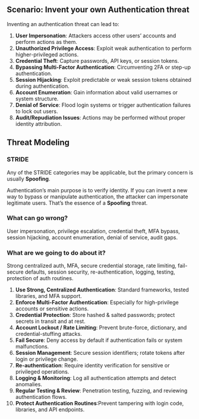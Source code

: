 ## Scenario: Invent your own Authentication threat

Inventing an authentication threat can lead to:

1. **User Impersonation**: Attackers access other users’ accounts and perform actions as them.
2. **Unauthorized Privilege Access**: Exploit weak authentication to perform higher-privileged actions.
3. **Credential Theft**: Capture passwords, API keys, or session tokens.
4. **Bypassing Multi-Factor Authentication**: Circumventing 2FA or step-up authentication.
5. **Session Hijacking**: Exploit predictable or weak session tokens obtained during authentication.
6. **Account Enumeration**: Gain information about valid usernames or system structure.
7. **Denial of Service**: Flood login systems or trigger authentication failures to lock out users.
8. **Audit/Repudiation Issues**: Actions may be performed without proper identity attribution.

## Threat Modeling

### STRIDE

Any of the STRIDE categories may be applicable, but the primary concern is usually **Spoofing**.

Authentication’s main purpose is to verify identity. If you can invent a new way to bypass or manipulate authentication, the attacker can impersonate legitimate users. That’s the essence of a **Spoofing** threat.

### What can go wrong?

User impersonation, privilege escalation, credential theft, MFA bypass, session hijacking, account enumeration, denial of service, audit gaps.

### What are we going to do about it?

Strong centralized auth, MFA, secure credential storage, rate limiting, fail-secure defaults, session security, re-authentication, logging, testing, protection of auth routines.

1. **Use Strong, Centralized Authentication**: Standard frameworks, tested libraries, and MFA support.
2. **Enforce Multi-Factor Authentication**: Especially for high-privilege accounts or sensitive actions.
3. **Credential Protection**: Store hashed & salted passwords; protect secrets in transit and at rest.
4. **Account Lockout / Rate Limiting**: Prevent brute-force, dictionary, and credential-stuffing attacks.
5. **Fail Secure**: Deny access by default if authentication fails or system malfunctions.
6. **Session Management**: Secure session identifiers; rotate tokens after login or privilege change.
7. **Re-authentication**: Require identity verification for sensitive or privileged operations.
8. **Logging & Monitoring**: Log all authentication attempts and detect anomalies.
9. **Regular Testing & Review**: Penetration testing, fuzzing, and reviewing authentication flows.
10. **Protect Authentication Routines**:Prevent tampering with login code, libraries, and API endpoints.

